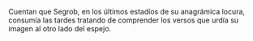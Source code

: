 Cuentan que Segrob, en los últimos estadíos de su anagrámica locura, consumía las tardes tratando de comprender los versos que urdía su imagen al otro lado del espejo.

